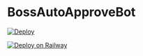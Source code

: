 # BossAutoApproveBot

[![Deploy](https://www.herokucdn.com/deploy/button.svg)](https://heroku.com/deploy?template=https://github.com/MrBoss002/BossAutoApproveBot)

[![Deploy on Railway](https://railway.app/button.svg)](https://railway.app/new/template/o75p9_)
